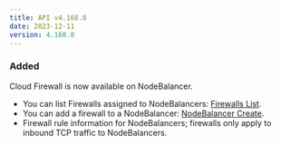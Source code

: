 ```yaml
---
title: API v4.168.0
date: 2023-12-11
version: 4.168.0
---
```


### Added

Cloud Firewall is now available on NodeBalancer.

- You can list Firewalls assigned to NodeBalancers: [Firewalls List](/docs/api/nodebalancers/#firewalls-list).
- You can add a firewall to a NodeBalancer: [NodeBalancer Create](/docs/api/nodebalancers/#nodebalancer-create).
- Firewall rule information for NodeBalancers; firewalls only apply to inbound TCP traffic to NodeBalancers.